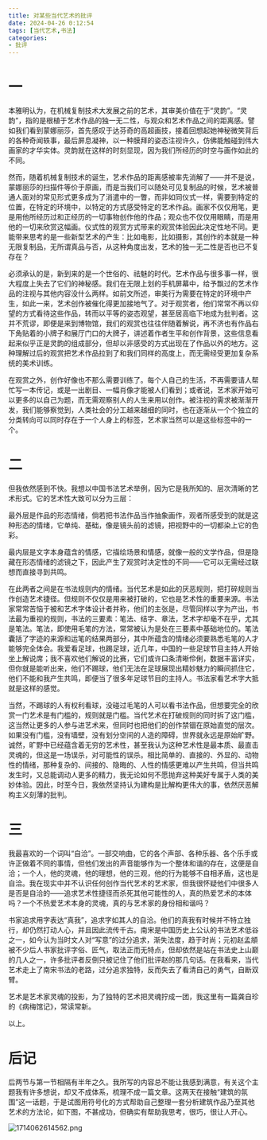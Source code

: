 ```yaml
---
title: 对某些当代艺术的批评
date: 2024-04-26 0:12:54
tags: [当代艺术,书法]
categories: 
- 批评
---
```

# **一**
本雅明认为，在机械复制技术大发展之前的艺术，其审美价值在于“灵韵”。“灵韵”，指的是根植于艺术作品的独一无二性，与观众和艺术作品之间的距离感。譬如我们看到蒙娜丽莎，首先感叹于达芬奇的高超画技，接着回想起她神秘微笑背后的各种奇闻轶事，最后屏息凝神，以一种膜拜的姿态注视许久，仿佛能触碰到伟大画家的才华实体。灵韵就在这样的时刻显现，因为我们所经历的时空与画作如此的不同。

然而，随着机械复制技术的诞生，艺术作品的距离感被率先消解了——并不是说，蒙娜丽莎的扫描件等价于原画，而是当我们可以随处可见复制品的时候，艺术被普通人面对的常见形式更多成为了消遣中的一瞥，而非如同仪式一样，需要到特定的位置，在特定的环境中，以特定的方式感受特定的艺术作品。画家不仅仅用笔，更是用他所经历过和正经历的一切事物创作他的作品；观众也不仅仅用眼睛，而是用他的一切来欣赏这幅画。仪式性的观赏方式带来的观赏体验因此决定性地不同。更能带来思考的是一些新型艺术的产生：比如电影，比如摄影，其创作的本就是一种无限复制品，无所谓真品与否，从这种角度出发，艺术的独一无二性是否也已不复存在？

必须承认的是，新到来的是一个世俗的、祛魅的时代。艺术作品与很多事一样，很大程度上失去了它们的神秘感。我们在无限上划的手机屏幕中，给予飘过的艺术作品的注视与其他内容没什么两样。如前文所述，审美行为需要在特定的环境中产生，如此一来，艺术创作被催化得更加接地气了。对于观赏者，他们常常不再以仰望的方式看待这些作品，转而以平等的姿态观望，甚至居高临下地成为批判者。这并不荒谬，即便是来到博物馆，我们的观赏也往往伴随着解说，再不济也有作品右下角贴着的小牌子和展厅门口的大牌子，讲述着作者生平和创作背景，这些信息看起来似乎正是灵韵的组成部分，但却以非感受的方式出现在了作品以外的地方。这种理解过后的观赏把艺术作品拉到了和我们同样的高度上，而无需经受更加复杂系统的美术训练。

在观赏之外，创作好像也不那么需要训练了。每个人自己的生活，不再需要请人帮忙写一本传记，或是一出剧目、一幅肖像才能被人们看到；或者说，艺术家开始可以更多的以自己为题，而无需观察别人的人生来用以创作。被注视的需求被渐渐开发，我们能够察觉到，人类社会的分工越来越细的同时，也在逐渐从一个个独立的分类转向可以同时存在于一个人身上的标签，艺术家当然可以是这些标签中的一个。

# **二**
但我依然感到不快。我想以中国书法艺术举例，因为它是我所知的、层次清晰的艺术形式。它的艺术性大致可以分为三层：

最外层是作品的形态情绪，倘若把书法作品当作抽象画作，观者所感受到的就是这种形态的情绪，它单纯、基础，像是镜头前的滤镜，把视野中的一切都染上它的色彩。

最内层是文字本身蕴含的情感，它描绘场景和情感，就像一般的文学作品，但是隐藏在形态情绪的滤镜之下，因此产生了观赏时决定性的不同——它可以无需经过联想而直接寻到共鸣。

在此两者之间是在书法规则内的情绪。当代艺术是如此的厌恶规则，把打碎规则当作创造艺术捷径。但规则不仅仅是用来被打破的，它也是艺术性的重要来源。书法家常常苦恼于被和艺术字体设计者并称，他们的主张是，尽管同样以字为产出，书法最为重视的规则，书法的三要素：笔法、结字、章法，艺术字却毫不在乎，尤其是笔法。笔法，即使用毛笔的方法，常常被认为是处在三要素中基础地位的。笔法囊括了字迹的来源和运笔的结果两部分，其中所蕴含的情绪必须要熟悉毛笔的人才能够完全体会。我爱看足球，也踢足球，近几年，中国的一些足球节目主持人开始坐上解说席；我不喜欢他们解说的比赛，它们或许口条清晰伶俐，数据丰富详实，但你就是能听出来，他们不踢球，他们无法在足球展现出精妙魅力的瞬间抓住它，他们不能和我产生共鸣，即便当了很多年足球节目的主持人。书法家看艺术字大抵就是这样的感觉。

当然，不踢球的人有权利看球，没碰过毛笔的人可以看书法作品，但想要完全的欣赏一门艺术是有门槛的，规则就是门槛。当代艺术在打破规则的同时拆了这门槛，这当然让更多的人参与进艺术来，但同时也把他们的创作禁锢在原始直觉的层次。如果没有门槛，没有墙壁，没有划分空间的人造的障碍，世界就永远是原始旷野。诚然，旷野中已经蕴含着无穷的艺术性，甚至我认为这种艺术性是最本质、最直击灵魂的，但这是一场误杀，对可能性的误杀。相比简单的、直接的、外显的、动物性的情绪，那种复杂的、间接的、隐晦的、人性的情感更难以产生共鸣，但当共鸣发生时，又总能调动人更多的精力，我无论如何不愿抛弃这种美好专属于人类的美妙体验。因此，时至今日，我依然坚持认为建构是比解构更伟大的事，依然厌恶解构主义刻薄的批判。


# **三**
我最喜欢的一个词叫“自洽”。一部交响曲，它的各个声部、各种乐器、各个乐手或许正做着不同的事情，但他们发出的声音能够作为一个整体和谐的存在，这便是自洽；一个人，他的灵魂，他的理想，他的三观，他的行为能够不自相矛盾，这也是自洽。我在现实中并不认识任何创作当代艺术的艺术家，但我很怀疑他们中很多人是否是自洽的——追求艺术性捷径而杀死其他可能性的人，真的热爱艺术的本体吗？一个不热爱艺术本身的灵魂，真的与艺术家的身份相和谐吗？

书家追求用字表达“真我”，追求字如其人的自洽。他们的真我有时候并不特立独行，却仍然打动人心，并且因此流传千古。南宋是中国历史上公认的书法艺术低谷之一，如今认为当时文人对“写意”的过分追求，渐失法度，趋于时尚；元初赵孟頫被不少后人书家批评字俗、匠气，取法正而无特点，但却依然是站在书法史上山巅的几人之一，许多批评者反倒只被记住了他们批评赵的那几句话。在我看来，当代艺术走上了南宋书法的老路，过分追求独特，反而失去了看清自己的勇气，自断双臂。

艺术是艺术家灵魂的投影，为了独特的艺术把灵魂拧成一团，我这里有一篇龚自珍的《病梅馆记》，常读常新。

以上。

# **后记**
后两节与第一节相隔有半年之久。我所写的内容总不能让我感到满意，有关这个主题我有许多想说，却又不成体系，梳理不成一篇文章。这两天在接触“建筑的氛围”这一话题，于是试图用符号化的方式帮助自己整理一套分析建筑作品乃至其他艺术的方法论，如下图，不甚成功，但确实有帮助我思考，很巧，很让人开心。

![1714062614562.png](https://vip.helloimg.com/i/2024/04/26/662a85159b34a.png)